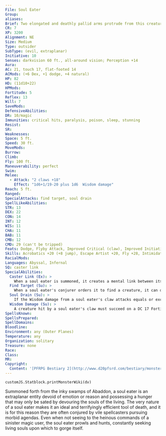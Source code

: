 ```yaml
---
File: Soul Eater
Group: 
aliases: 
Brief: Two elongated and deathly pallid arms protrude from this creature's smoky body as it slithers silently through the air.
CR: 7
XP: 3200
Alignment: NE
Size: Medium
Type: outsider
SubType: (evil, extraplanar)
Initiative: 10
Senses: darkvision 60 ft., all-around vision; Perception +14
Aura: 
AC: 21, touch 17, flat-footed 14
ACMods: (+6 Dex, +1 dodge, +4 natural)
HP: 82
HD: (11d10+22)
HPMods: 
Fortitude: 5
Reflex: 13
Will: 7
SaveMods: 
DefensiveAbilities: 
DR: 10/magic
Immunities: critical hits, paralysis, poison, sleep, stunning
Resist: 
SR: 
Weaknesses: 
Space: 5 ft.
Speed: 30 ft.
MoveMods: 
Burrow: 
Climb: 
Fly: 100 ft.
Maneuverability: perfect
Swim: 
Melee: 
  - Attack: "2 claws +18"
    Effect: "1d6+1/19-20 plus 1d6  Wisdom damage"
Reach: 5 ft.
Ranged: 
SpecialAttacks: find target, soul drain
SpellLikeAbilities: 
STR: 13
DEX: 22
CON: 14
INT: 12
WIS: 11
CHA: 11
BAB: 11
CMB: 12
CMD: 29 (can't be tripped)
Feats: Dodge, Flyby Attack, Improved Critical (claw), Improved Initiative, Weapon Finesse, Weapon Focus (claw)
Skills: Acrobatics +20 (+8 jump), Escape Artist +20, Fly +28, Intimidate +14, Knowledge (planes) +15, Perception +14, Stealth +20 (+28 darkness or smoke)
RacialMods: 
Languages: Abyssal, Infernal
SQ: caster link
SpecialAbilities:
  Caster Link (Ex): >
    When a soul eater is summoned, it creates a mental link between itself and its conjurer. If the soul eater's assigned target (see find target ability) dies before the soul eater can drain its soul, or if the soul eater is defeated by its target (but not slain), it returns to its conjurer at full speed and attacks her. While the soul eater and the conjurer are on the same plane (regardless of plane-traveling interruptions), it can use its find target ability to locate its conjurer.
  Find Target (Su): >
    When a soul eater's conjurer orders it to find a creature, it can do so unerringly, as though guided by a locate creature spell that has no maximum range and is not blocked by running water. The conjurer must have seen the desired target and must speak the target's name.
  Soul Drain (Su): >
    If the Wisdom damage from a soul eater's claw attacks equals or exceeds an opponent's actual Wisdom score, rendering the victim helpless, the soul eater can devour that creature's soul as a standard action that provokes an attack of opportunity. This attack kills the victim. The dead victim can resist having her soul eaten by making a (DC 17) Fortitude save; success means she is still dead, but can be restored to life normally. If she fails this save, her soul is consumed by the soul eater. A victim slain in this manner cannot be returned to life with clone, raise dead, or reincarnation. She can be restored to life via resurrection, true resurrection, miracle, or wish, but only if the caster can succeed on a DC 30 caster level check. If the soul eater is killed within 120 feet of its victim's corpse, and the victim has been dead for no longer than 1 minute, the victim's soul returns to her body and restores her to life, leaving her unconscious and at - 1 hit point. This is a death effect. The save DC is Constitution-based.
  Wisdom Damage (Su): >
    A creature hit by a soul eater's claw must succeed on a DC 17 Fortitude save or take 1d6 points of Wisdom damage. The save DC is Constitution-based.
SpellsKnown: 
SpellsPrepared: 
SpellDomains: 
Bloodline: 
Environment: any (Outer Planes)
Temperature: any
Organization: solitary
Treasure: none
Race: 
Class: 
MR: 
Copyright:
  Content: '[PFRPG Bestiary 2](http://www.d20pfsrd.com/bestiary/monster-listings/outsiders/soul-eater)'
---
```

```dataviewjs
customJS.Statblock.printMonsterWiki(dv)
```
Summoned forth from the inky swamps of Abaddon, a soul eater is an extraplanar entity devoid of emotion or reason and possessing a hunger that may only be sated by devouring the souls of the living. The very nature of a soul eater makes it an ideal and terrifyingly efficient tool of death, and it is for this reason they are often conjured by vile spellcasters pursuing morbid agendas. Even when not seeing to the heinous commands of a sinister magic user, the soul eater prowls and hunts, constantly seeking living souls upon which to gorge itself.
